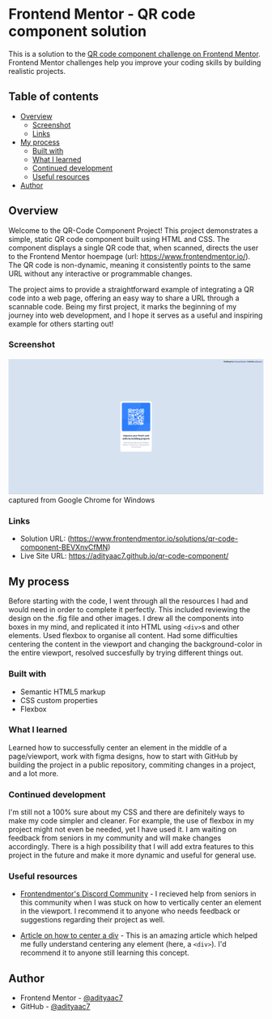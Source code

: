 # Frontend Mentor - QR code component solution

This is a solution to the [QR code component challenge on Frontend Mentor](https://www.frontendmentor.io/challenges/qr-code-component-iux_sIO_H). Frontend Mentor challenges help you improve your coding skills by building realistic projects. 

## Table of contents

- [Overview](#overview)
  - [Screenshot](#screenshot)
  - [Links](#links)
- [My process](#my-process)
  - [Built with](#built-with)
  - [What I learned](#what-i-learned)
  - [Continued development](#continued-development)
  - [Useful resources](#useful-resources)
- [Author](#author)

## Overview

Welcome to the QR-Code Component Project! This project demonstrates a simple, static QR code component built using HTML and CSS. The component displays a single QR code that, when scanned, directs the user to the Frontend Mentor hoempage (url: https://www.frontendmentor.io/). The QR code is non-dynamic, meaning it consistently points to the same URL without any interactive or programmable changes.

The project aims to provide a straightforward example of integrating a QR code into a web page, offering an easy way to share a URL through a scannable code. Being my first project, it marks the beginning of my journey into web development, and I hope it serves as a useful and inspiring example for others starting out!


### Screenshot

![](./screenshots/qr-code-project-screenshot.png) captured from Google Chrome for Windows

### Links

- Solution URL: (https://www.frontendmentor.io/solutions/qr-code-component-BEVXnvCfMN)
- Live Site URL: https://adityaac7.github.io/qr-code-component/

## My process

Before starting with the code, I went through all the resources I had and would need in order to complete it perfectly. This included reviewing the design on the .fig file and other images. I drew all the components into boxes in my mind, and replicated it into HTML using `<div>`s and other elements. Used flexbox to organise all content. Had some difficulties centering the content in the viewport and changing the background-color in the entire viewport, resolved succesfully by trying different things out.

### Built with

- Semantic HTML5 markup
- CSS custom properties
- Flexbox

### What I learned

Learned how to successfully center an element in the middle of a page/viewport, work with figma designs, how to start with GitHub by building the project in a public repository, commiting changes in a project, and a lot more.

### Continued development

I'm still not a 100% sure about my CSS and there are definitely ways to make my code simpler and cleaner. For example, the use of flexbox in my project might not even be needed, yet I have used it. I am waiting on feedback from seniors in my community and will make changes accordingly. There is a high possibility that I will add extra features to this project in the future and make it more dynamic and useful for general use.


### Useful resources

- [Frontendmentor's Discord Community](https://discord.gg/UAfh3qzhYb) - I recieved help from seniors in this community when I was stuck on how to vertically center an element in the viewport. I recommend it to anyone who needs feedback or suggestions regarding their project as well.

- [Article on how to center a div](https://www.joshwcomeau.com/css/center-a-div/) - This is an amazing article which helped me fully understand centering any element (here, a `<div>`). I'd recommend it to anyone still learning this concept.


## Author

- Frontend Mentor - [@adityaac7](https://www.frontendmentor.io/profile/adityaac7)
- GitHub - [@adityaac7](https://github.com/adityaac7)
